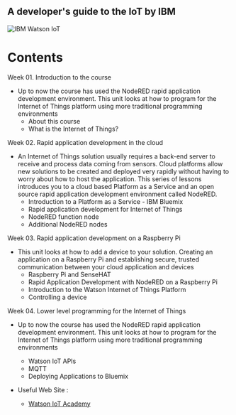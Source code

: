 ## A developer's guide to the IoT by IBM

![IBM Watson IoT](https://github.com/leehaesung/A-developer-s-guide-to-the-IoT-by-IBM/blob/master/01_Lecture_Notes/ImageFiles/IBM_Watson_IoT.png)

# Contents
Week 01. Introduction to the course
 * Up to now the course has used the NodeRED rapid application development environment. This unit looks at how to program for the Internet of Things platform using more traditional programming environments
   * About this course
   * What is the Internet of Things?


Week 02. Rapid application development in the cloud
 * An Internet of Things solution usually requires a back-end server to receive and process data coming from sensors. Cloud platforms allow new solutions to be created and deployed very rapidly without having to worry about how to host the application. This series of lessons introduces you to a cloud based Platform as a Service and an open source rapid application development environment called NodeRED.
    * Introduction to a Platform as a Service - IBM Bluemix
    * Rapid application development for Internet of Things
    * NodeRED function node
    * Additional NodeRED nodes


Week 03. Rapid application development on a Raspberry Pi
 * This unit looks at how to add a device to your solution. Creating an application on a Raspberry Pi and establishing secure, trusted communication between your cloud application and devices
    * Raspberry Pi and SenseHAT
    * Rapid Application Development with NodeRED on a Raspberry Pi
    * Introduction to the Watson Internet of Things Platform
    * Controlling a device


Week 04. Lower level programming for the Internet of Things
 * Up to now the course has used the NodeRED rapid application development environment. This unit looks at how to program for the Internet of Things platform using more traditional programming environments
    * Watson IoT APIs
    * MQTT
    * Deploying Applications to Bluemix


* Useful Web Site :
    * [Watson IoT Academy](https://www.iot-academy.info/)


